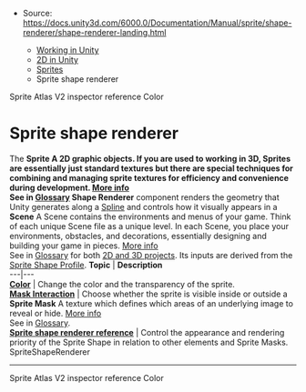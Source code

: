* Source: https://docs.unity3d.com/6000.0/Documentation/Manual/sprite/shape-renderer/shape-renderer-landing.html

  * [Working in Unity](https://docs.unity3d.com/6000.0/Documentation/Manual/working-in-unity.html)
  * [2D in Unity](https://docs.unity3d.com/6000.0/Documentation/Manual/Unity2D.html)
  * [Sprites](https://docs.unity3d.com/6000.0/Documentation/Manual/sprite/sprite-landing.html)
  * Sprite shape renderer


[](https://docs.unity3d.com/6000.0/Documentation/Manual/sprite/atlas/v2/sprite-atlas-v2-inspector-reference.html)
Sprite Atlas V2 inspector reference
[](https://docs.unity3d.com/6000.0/Documentation/Manual/sprite/shape-renderer/color.html)
Color
# Sprite shape renderer
The ****Sprite** A 2D graphic objects. If you are used to working in 3D, Sprites are essentially just standard textures but there are special techniques for combining and managing sprite textures for efficiency and convenience during development. [More info](https://docs.unity3d.com/6000.0/Documentation/Manual/sprite/sprite-landing.html)  
See in [Glossary](https://docs.unity3d.com/6000.0/Documentation/Manual/Glossary.html#Sprite) Shape Renderer** component renders the geometry that Unity generates along a [Spline](https://docs.unity3d.com/Packages/com.unity.splines@latest) and controls how it visually appears in a **Scene** A Scene contains the environments and menus of your game. Think of each unique Scene file as a unique level. In each Scene, you place your environments, obstacles, and decorations, essentially designing and building your game in pieces. [More info](https://docs.unity3d.com/6000.0/Documentation/Manual/CreatingScenes.html)  
See in [Glossary](https://docs.unity3d.com/6000.0/Documentation/Manual/Glossary.html#Scene) for both [2D and 3D projects](https://docs.unity3d.com/6000.0/Documentation/Manual/2Dor3D.html). Its inputs are derived from the [Sprite Shape Profile](https://docs.unity3d.com/Packages/com.unity.2d.spriteshape@latest).
**Topic** | **Description**  
---|---  
[**Color**](https://docs.unity3d.com/6000.0/Documentation/Manual/sprite/shape-renderer/color.html) | Change the color and the transparency of the sprite.  
[**Mask Interaction**](https://docs.unity3d.com/6000.0/Documentation/Manual/sprite/shape-renderer/mask-interaction.html) | Choose whether the sprite is visible inside or outside a **Sprite Mask** A texture which defines which areas of an underlying image to reveal or hide. [More info](https://docs.unity3d.com/6000.0/Documentation/Manual/sprite/mask/mask-landing.html)  
See in [Glossary](https://docs.unity3d.com/6000.0/Documentation/Manual/Glossary.html#SpriteMask).  
[**Sprite shape renderer reference**](https://docs.unity3d.com/6000.0/Documentation/Manual/sprite/shape-renderer/sprite-shape-renderer-reference.html) | Control the appearance and rendering priority of the Sprite Shape in relation to other elements and Sprite Masks.  
SpriteShapeRenderer
* * *
[](https://docs.unity3d.com/6000.0/Documentation/Manual/sprite/atlas/v2/sprite-atlas-v2-inspector-reference.html)
Sprite Atlas V2 inspector reference
[](https://docs.unity3d.com/6000.0/Documentation/Manual/sprite/shape-renderer/color.html)
Color
